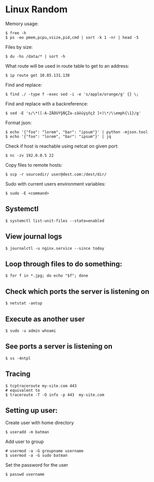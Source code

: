 Linux Random
============	
	
Memory usage:

    $ free -h
    $ ps -eo pmem,pcpu,vsize,pid,cmd | sort -k 1 -nr | head -5
	
Files by size:

	$ du -hs /data/* | sort -h
	
What route will be used in route table to get to an address:

    $ ip route get 10.85.131.138
	
Find and replace:

	$ find ./ -type f -exec sed -i -e 's/apple/orange/g' {} \;

Find and replace with a backreference:

    $ sed -E 's/\*([-A-ZÄÖÜÝŞŇÇŽa-zäöüýşňçž ]+)\*/\\emph{\1}/g'

Format json:

	$ echo '{"foo": "lorem", "bar": "ipsum"}' | python -mjson.tool
	$ echo '{"foo": "lorem", "bar": "ipsum"}' | jq
	
Check if host is reachable using netcat on given port:	
	
	$ nc -zv 192.0.0.5 22
	
Copy files to remote hosts:

	$ scp -r sourcedir/ user@dest.com:/dest/dir/
	
Sudo with current users environment variables:

    $ sudo -E <command>
    
## Systemctl

    $ systemctl list-unit-files --state=enabled
    
## View journal logs

    $ journalctl -u nginx.service --since today
    
## Loop through files to do something:

    $ for f in *.jpg; do echo "$f"; done

## Check which ports the server is listening on

    $ netstat -antup
    
## Execute as another user

    $ sudo -u admin whoami

## See ports a server is listening on

    $ ss -4ntpl
   
## Tracing 

    $ tcptraceroute my-site.com 443
    # equivalent to
    $ traceroute -T -O info -p 443  my-site.com
    
## Setting up user:

Create user with home directory

    $ useradd -m batman

Add user to group

    # usermod -a -G groupname username
    $ usermod -a -G sudo batman
	
Set the password for the user

    $ passwd username
